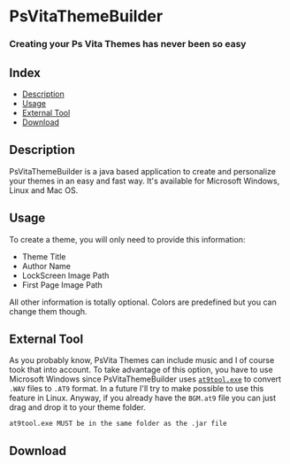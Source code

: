 # PsVitaThemeBuilder
### Creating your Ps Vita Themes has never been so easy
## Index
- [Description](#Description)
- [Usage](#Usage)
- [External Tool](#External)
- [Download](#Download)

<a name="Description"><a/>
## Description
PsVitaThemeBuilder is a java based application to create and personalize your themes in an easy and fast way. It's available for Microsoft Windows, Linux and Mac OS.

<a name="Usage"><a/>
## Usage
To create a theme, you will only need to provide this information:
- Theme Title
- Author Name
- LockScreen Image Path
- First Page Image Path

All other information is totally optional. Colors are predefined but you can change them though.

<a name="External"><a/>
## External Tool
As you probably know, PsVita Themes can include music and I of course took that into account.
  To take advantage of this option, you have to use Microsoft Windows since PsVitaThemeBuilder uses [`at9tool.exe`](https://amicitiamods.jcink.net/index.php?s=c0de8c821d4862b3d66975cc0f3a558f&showtopic=29&st=0&#entry56) to convert `.WAV` files to `.AT9` format.
  In a future I'll try to make possible to use this feature in Linux. Anyway, if you already have the `BGM.at9` file you can just drag and drop it to your theme folder.
  
  ``` 
 at9tool.exe MUST be in the same folder as the .jar file 
 ```

<a name="Download"><a/>
## Download